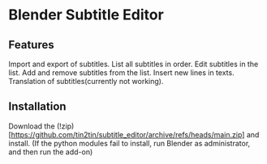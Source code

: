 # Blender Subtitle Editor

## Features
Import and export of subtitles.
List all subtitles in order.
Edit subtitles in the list.
Add and remove subtitles from the list.
Insert new lines in texts.
Translation of subtitles(currently not working).

## Installation
Download the (!zip)[https://github.com/tin2tin/subtitle_editor/archive/refs/heads/main.zip] and install.
(If the python modules fail to install, run Blender as administrator, and then run the add-on)



